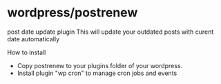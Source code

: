 # wordpress/postrenew
post date update plugin
This will update your outdated posts with curent date automatically

How to install
- Copy postrenew to your plugins folder of your wordpress.
- Install plugin "wp cron" to manage cron jobs and events

